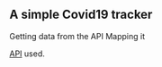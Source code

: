 ## A simple Covid19 tracker

Getting data from the API
Mapping it

[API](https://github.com/NovelCOVID/API) used.